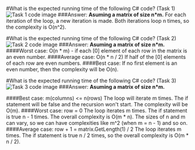 #What is the expected running time of the following C# code? (Task 1)
![Task 1 code image](http://puu.sh/l7SN9/5affdb231b.png)
###Answer:
__Asuming a matrix of size n*m.__
For each iteration of the loop, a new iteration is made. Both iterations loop n times, so the complexity is O(n^2).

#What is the expected running time of the following C# code? (Task 2)
![Task 2 code image](http://puu.sh/l7SNQ/d9d8fc1fa5.png)
###Answer:
__Asuming a matrix of size n*m.__
####Worst case:
O(n * m) - if each [0] element of each row in the matrix is an even number.
####Average case:
O(n * n / 2) If half of the [0] elements of each row are even numbers.
####Best case:
 If no first element is an even number, then the complexity will be O(n).

#What is the expected running time of the following C# code? (Task 3)
![Task 3 code image](http://puu.sh/l7SOF/178e243080.png)
###Answer:
__Asuming a matrix of size n*m.__

####Best case: m(columns) <= n(rows)
The loop will iterate m times. The if statement will be false and the recursion won't start. The complexity will be O(m).
####Worst case: row = 0
The loop iterates m times. The if statement is true n - 1 times. The overall complexity is O(m * n). The sizes of n and m can vary, so we can have complexities like m^2 (when m = n - 1) and so on.
####Average case: row + 1 = matrix.GetLength(1) / 2
The loop iterates m times. The if statement is true n / 2 times, so the overall complexity is O(m * n / 2).
